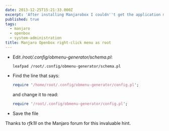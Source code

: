 ```yaml
---
date: 2013-12-25T15:21:33.000Z
excerpt: 'After installing Manjarobox I couldn''t get the application menu to work as root. Here''s how I solved it:'
published: true
tags:
  - manjaro
  - openbox
  - system-administration
title: Manjaro Openbox right-click menu as root
---
```

* Edit _/root/.config/obmenu-generator/schema.pl_:

  ```shell
  leafpad /root/.config/obmenu-generator/schema.pl
  ```

* Find the line that says: 

  ```perl
  require '/home/root/.config/obmenu-generator/config.pl';
  ```

  and change it to read:

  ```perl
  require '/root/.config/obmenu-generator/config.pl';
  ```

* Save the file
  
Thanks to _rfk1ll_ on the Manjaro forum for this invaluable hint.
